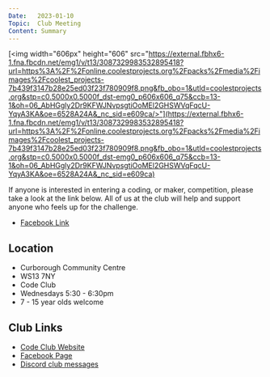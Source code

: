 ```yaml
---
Date:   2023-01-10
Topic:  Club Meeting
Content: Summary
---
```

[<img width="606px" height="606" src="https://external.fbhx6-1.fna.fbcdn.net/emg1/v/t13/3087329983532895418?url=https%3A%2F%2Fonline.coolestprojects.org%2Fpacks%2Fmedia%2Fimages%2Fcoolest_projects-7b439f3147b28e25ed03f23f780909f8.png&fb_obo=1&utld=coolestprojects.org&stp=c0.5000x0.5000f_dst-emg0_p606x606_q75&ccb=13-1&oh=06_AbHGgly2Dr9KFWJNvpsgtiOoMEl2GHSWVqFqcU-YqyA3KA&oe=6528A24A&_nc_sid=e609ca/>"](https://external.fbhx6-1.fna.fbcdn.net/emg1/v/t13/3087329983532895418?url=https%3A%2F%2Fonline.coolestprojects.org%2Fpacks%2Fmedia%2Fimages%2Fcoolest_projects-7b439f3147b28e25ed03f23f780909f8.png&fb_obo=1&utld=coolestprojects.org&stp=c0.5000x0.5000f_dst-emg0_p606x606_q75&ccb=13-1&oh=06_AbHGgly2Dr9KFWJNvpsgtiOoMEl2GHSWVqFqcU-YqyA3KA&oe=6528A24A&_nc_sid=e609ca)

If anyone is interested in entering a coding, or maker, competition, please take a look at the link below. All of us at the club will help and support anyone who feels up for the challenge.


* [Facebook Link](https://www.facebook.com/720665616418529/posts/679567953861629)

## Location

* Curborough Community Centre
* WS13 7NY
* Code Club
* Wednesdays 5:30 - 6:30pm
* 7 - 15 year olds welcome

## Club Links

* [Code Club Website](https://lichfield-code-club.github.io/)
* [Facebook Page](https://www.facebook.com/LichfieldCoders)
* [Discord club messages](https://discord.gg/szz6xGK)
